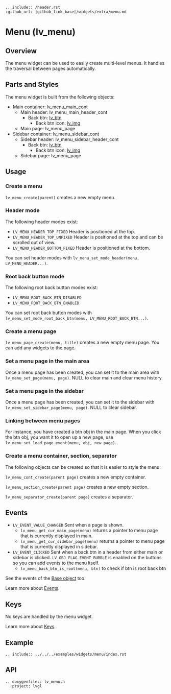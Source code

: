 ```eval_rst
.. include:: /header.rst 
:github_url: |github_link_base|/widgets/extra/menu.md
```
# Menu (lv_menu)

## Overview
The menu widget can be used to easily create multi-level menus. It handles the traversal between pages automatically.

## Parts and Styles
The menu widget is built from the following objects:
- Main container: lv_menu_main_cont
  - Main header: lv_menu_main_header_cont
    - Back btn: [lv_btn](/widgets/core/btn)
      - Back btn icon: [lv_img](/widgets/core/img)
  - Main page: lv_menu_page
- Sidebar container: lv_menu_sidebar_cont
  - Sidebar header: lv_menu_sidebar_header_cont
    - Back btn: [lv_btn](/widgets/core/btn)
      - Back btn icon: [lv_img](/widgets/core/img)
  - Sidebar page: lv_menu_page

## Usage

### Create a menu
`lv_menu_create(parent)` creates a new empty menu.

### Header mode
The following header modes exist:
- `LV_MENU_HEADER_TOP_FIXED` Header is positioned at the top.
- `LV_MENU_HEADER_TOP_UNFIXED` Header is positioned at the top and can be scrolled out of view.
- `LV_MENU_HEADER_BOTTOM_FIXED` Header is positioned at the bottom.

You can set header modes with `lv_menu_set_mode_header(menu, LV_MENU_HEADER...)`. 

### Root back button mode
The following root back button modes exist:
- `LV_MENU_ROOT_BACK_BTN_DISABLED`
- `LV_MENU_ROOT_BACK_BTN_ENABLED`

You can set root back button modes with `lv_menu_set_mode_root_back_btn(menu, LV_MENU_ROOT_BACK_BTN...)`.

### Create a menu page
`lv_menu_page_create(menu, title)` creates a new empty menu page.
You can add any widgets to the page.

### Set a menu page in the main area
Once a menu page has been created, you can set it to the main area with `lv_menu_set_page(menu, page)`. NULL to clear main and clear menu history.

### Set a menu page in the sidebar
Once a menu page has been created, you can set it to the sidebar with `lv_menu_set_sidebar_page(menu, page)`. NULL to clear sidebar.

### Linking between menu pages
For instance, you have created a btn obj in the main page. When you click the btn obj, you want it to open up a new page, use `lv_menu_set_load_page_event(menu, obj, new page)`.

### Create a menu container, section, separator
The following objects can be created so that it is easier to style the menu:

`lv_menu_cont_create(parent page)` creates a new empty container.

`lv_menu_section_create(parent page)` creates a new empty section.

`lv_menu_separator_create(parent page)` creates a separator.

## Events
- `LV_EVENT_VALUE_CHANGED` Sent when a page is shown.
  - `lv_menu_get_cur_main_page(menu)` returns a pointer to menu page that is currently displayed in main.
  - `lv_menu_get_cur_sidebar_page(menu)` returns a pointer to menu page that is currently displayed in sidebar.
- `LV_EVENT_CLICKED` Sent when a back btn in a header from either main or sidebar is clicked. `LV_OBJ_FLAG_EVENT_BUBBLE` is enabled on the buttons so you can add events to the menu itself. 
  - `lv_menu_back_btn_is_root(menu, btn)` to check if btn is root back btn

See the events of the [Base object](/widgets/obj) too.

Learn more about [Events](/overview/event).

## Keys
No keys are handled by the menu widget.

Learn more about [Keys](/overview/indev).


## Example

```eval_rst
.. include:: ../../../examples/widgets/menu/index.rst
```

## API 

```eval_rst
.. doxygenfile:: lv_menu.h
  :project: lvgl
        
```